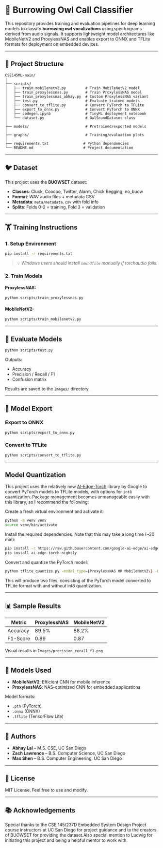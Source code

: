 # 🦩 Burrowing Owl Call Classifier

This repository provides training and evaluation pipelines for deep learning models to classify **burrowing owl vocalizations** using spectrograms derived from audio signals. It supports lightweight model architectures like MobileNetV2 and ProxylessNAS and enables export to ONNX and TFLite formats for deployment on embedded devices.

---

## 📁 Project Structure

```
CSE145ML-main/
│
├── scripts/
│   ├── train_mobilenetv2.py         # Train MobileNetV2 model
│   ├── train_proxylessnas.py        # Train ProxylessNAS model
│   ├── train_proxylessnas_abhay.py  # Custom ProxylessNAS variant
│   ├── test.py                      # Evaluate trained models
│   ├── convert_to_tflite.py         # Convert PyTorch to TFLite
│   ├── export_to_onnx.py            # Convert PyTorch to ONNX
│   ├── codegen.ipynb                # TinyML deployment notebook
│   └── dataset.py                   # OwlSoundDataset class
│
├── models/                          # Pretrained/exported models
│
├── graphs/                          # Training/evaluation plots
│
├── requirements.txt                # Python dependencies
└── README.md                       # Project documentation
```

---

## 🐦 Dataset

This project uses the **BUOWSET** dataset:

* **Classes**: Cluck, Coocoo, Twitter, Alarm, Chick Begging, no\_buow
* **Format**: WAV audio files + metadata CSV
* **Metadata**: `meta/metadata.csv` with fold info
* **Splits**: Folds 0-2 = training, Fold 3 = validation

---

## 🏋️ Training Instructions

### 1. Setup Environment

```bash
pip install -r requirements.txt
```

> 💡 *Windows users should install `soundfile` manually if torchaudio fails.*

### 2. Train Models

#### ProxylessNAS:

```bash
python scripts/train_proxylessnas.py
```

#### MobileNetV2:

```bash
python scripts/train_mobilenetv2.py
```

---

## 🔢 Evaluate Models

```bash
python scripts/test.py
```

Outputs:

* Accuracy
* Precision / Recall / F1
* Confusion matrix

Results are saved to the `Images/` directory.

---

## 📆 Model Export

### Export to ONNX

```bash
python scripts/export_to_onnx.py
```

### Convert to TFLite

```bash
python scripts/convert_to_tflite.py
```

---

## Model Quantization

This project uses the relatively new [AI-Edge-Torch](https://github.com/google-ai-edge/ai-edge-torch) library by Google to convert PyTorch models to TFLite models, with options for `int8` quantization. Package management becomes unmanageable easily with this library, so I recommend the following:

Create a fresh virtual environment and activate it:

```bash
python -m venv venv
source venv/bin/activate
```
Install the required dependencies. Note that this may take a long time (~20 min):

```bash
pip install -r https://raw.githubusercontent.com/google-ai-edge/ai-edge-torch/main/requirements.txt
pip install ai-edge-torch-nightly
```

Convert and quantize the PyTorch model:

```bash
python tflite_quantize.py -model_type={ProxylessNAS OR MobileNetV2\} -model_path={PATH_TO_MODEL_PTH\} -target_path={PATH_TO_EXPORT_TO}
```
This will produce two files, consisting of the PyTorch model converted to TFLite format with and without int8 quantization. 

---
## 📊 Sample Results

| Metric   | ProxylessNAS | MobileNetV2 |
| -------- | ------------ | ----------- |
| Accuracy | 89.5%        | 88.2%       |
| F1-Score | 0.89         | 0.87        |

Visual results in `Images/precision_recall_f1.png`

---

## 🧠 Models Used

* **MobileNetV2**: Efficient CNN for mobile inference
* **ProxylessNAS**: NAS-optimized CNN for embedded applications

Model formats:

* `.pth` (PyTorch)
* `.onnx` (ONNX)
* `.tflite` (TensorFlow Lite)

---

## 🤖 Authors

* **Abhay Lal** – M.S. CSE, UC San Diego
* **Zach Lawrence** – B.S. Computer Science, UC San Diego
* **Max Shen** – B.S. Computer Engineering, UC San Diego

---

## 📜 License

MIT License. Feel free to use and modify.

---

## 📚 Acknowledgements

Special thanks to the CSE 145/237D Embedded System Design Project course instructors at UC San Diego for project guidance and to the creators of BUOWSET for providing the dataset.Also special mention to Ludwig for initiating this project and being a helpful mentor to work with. 
